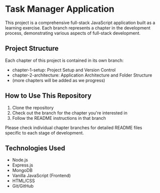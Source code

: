 # Task Manager Application

This project is a comprehensive full-stack JavaScript application built as a learning exercise. Each branch represents a chapter in the development process, demonstrating various aspects of full-stack development.

## Project Structure

Each chapter of this project is contained in its own branch:

- chapter-1-setup: Project Setup and Version Control
- chapter-2-architecture: Application Architecture and Folder Structure
- (more chapters will be added as we progress)

## How to Use This Repository

1. Clone the repository
2. Check out the branch for the chapter you're interested in
3. Follow the README instructions in that branch

Please check individual chapter branches for detailed README files specific to each stage of development.

## Technologies Used

- Node.js
- Express.js
- MongoDB
- Vanilla JavaScript (Frontend)
- HTML/CSS
- Git/GitHub
